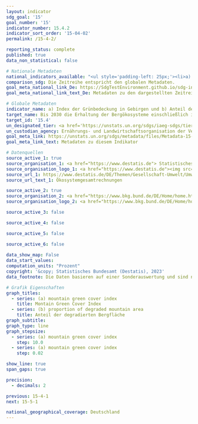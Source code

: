 ```yaml
---
layout: indicator    
sdg_goal: '15'    
goal_number: '15'    
indicator_number: 15.4.2    
indicator_sort_order: '15-04-02'    
permalink: /15-4-2/    

reporting_status: complete    
published: true    
data_non_statistical: false    

# Nationale Metadaten    
national_indicators_available: "<ul style='padding-left: 25px;'><li>a) Index der Grünbedeckung in Gebirgen</li> <li> b) Anteil der degradierten Gebirgsfläche</li></ul>"    
comparison_sdg: Die Zeitreihe entspricht den globalen Metadaten.    
goal_meta_national_link_De: https://SdgTestEnvironment.github.io/sdg-indicators/public/MetaDe/15.4.2.pdf
goal_meta_national_link_text_De: Metadaten zu den dargestellten Zeitreihen    

# Globale Metadaten    
indicator_name: a) Index der Grünbedeckung in Gebirgen und b) Anteil der degradierten Gebirgsfläche    
target_name: Bis 2030 die Erhaltung der Bergökosysteme einschließlich ihrer biologischen Vielfalt sicherstellen, um ihre Fähigkeit zur Erbringung wesentlichen Nutzens für die nachhaltige Entwicklung zu stärken    
target_id: '15.4'    
un_designated_tier: <a href='https://unstats.un.org/sdgs/iaeg-sdgs/tier-classification/' title='Klicken Sie hier um weitere Informationen zur UN-Tier-Klassifikation zu erhalten.'  target='_blank'>Tier I</a>    
un_custodian_agency: Ernährungs- und Landwirtschaftsorganisation der Vereinten Nationen (FAO)    
goal_meta_link: https://unstats.un.org/sdgs/metadata/files/Metadata-15-04-02.pdf    
goal_meta_link_text: Metadaten zu diesem Indikator        

# Datenquellen
source_active_1: true
source_organisation_1: <a href="https://www.destatis.de"> Statistisches Bundesamt (Destatis) </a>
source_organisation_logo_1: <a href="https://www.destatis.de"><img src="https://g205sdgs.github.io/sdg-indicators/public/OrgImgDe/destatis.png" alt="Logo destatis" style="height:60px; width:148px"/></a>
source_url_1: https://www.destatis.de/DE/Themen/Gesellschaft-Umwelt/Umwelt/UGR/oekosystemgesamtrechnungen/_inhalt.html#sprg574246
source_url_text_1: Ökosystemgesamtrechnungen

source_active_2: true
source_organisation_2: <a href="https://www.bkg.bund.de/DE/Home/home.html"> Bundesamt für Kartographie und Geodäsie (BKG) </a>
source_organisation_logo_2: <a href="https://www.bkg.bund.de/DE/Home/home.html"><img src="https://g205sdgs.github.io/sdg-indicators/public/OrgImgDe/bkg.png" alt="Logo bkg" style="height:60px; width:148px"/></a>

source_active_3: false

source_active_4: false

source_active_5: false

source_active_6: false
    
data_show_map: False    
data_start_values:     
computation_units: "Prozent"    
copyright: '&copy; Statistisches Bundesamt (Destatis), 2023'    
data_footnote: Die Daten basieren auf einer Sonderauswertung und sind nicht öffentlich zugänglich.    

# Grafik Eigenschaften    
graph_titles:
  - series: (a) mountain green cover index
    title: Montain Green Cover Index
  - series: (b) proportion of degraded mountain area
    title: Anteil der degradierten Bergfläche
graph_subtitle:     
graph_type: line
graph_stepsize: 
  - series: (a) mountain green cover index
    step: 10.0
  - series: (a) mountain green cover index
    step: 0.02    

show_line: true
span_gaps: true

precision:
  - decimals: 2    

previous: 15-4-1    
next: 15-5-1    

national_geographical_coverage: Deutschland    
---
```


<span></span>